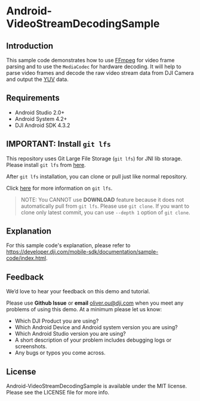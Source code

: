 # Android-VideoStreamDecodingSample

## Introduction

This sample code demonstrates how to use [FFmpeg](https://ffmpeg.org) for video frame parsing and to use the `MediaCodec` for hardware decoding. It will help to parse video frames and decode the raw video stream data from DJI Camera and output the [YUV](https://en.wikipedia.org/wiki/YUV) data. 

## Requirements

 - Android Studio 2.0+
 - Android System 4.2+
 - DJI Android SDK 4.3.2

## IMPORTANT: Install `git lfs`

This repository uses Git Large File Storage (`git lfs`) for JNI lib storage. Please install `git lfs` from [here](https://github.com/git-lfs/git-lfs/wiki/Installation).

After `git lfs` installation, you can clone or pull just like normal repository.

Click [here](https://github.com/git-lfs/git-lfs/wiki/Tutorial) for more information on `git lfs`.

>NOTE: You CANNOT use **DOWNLOAD** feature because it does not automatically pull from `git lfs`. Please use `git clone`. If you want to clone only latest commit, you can use `--depth 1` option of `git clone`.

## Explanation

For this sample code's explanation, please refer to <https://developer.dji.com/mobile-sdk/documentation/sample-code/index.html>.

## Feedback

We’d love to hear your feedback on this demo and tutorial.

Please use **Github Issue** or **email** [oliver.ou@dji.com](oliver.ou@dji.com) when you meet any problems of using this demo. At a minimum please let us know:

* Which DJI Product you are using?
* Which Android Device and Android system version you are using?
* Which Android Studio version you are using?
* A short description of your problem includes debugging logs or screenshots.
* Any bugs or typos you come across.

## License

Android-VideoStreamDecodingSample is available under the MIT license. Please see the LICENSE file for more info.

